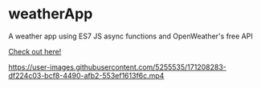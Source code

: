 # weatherApp
A weather app using ES7 JS async functions and OpenWeather's free API


[
Check out here! ](https://giovannipepi.github.io/weatherApp/)

https://user-images.githubusercontent.com/5255535/171208283-df224c03-bcf8-4490-afb2-553ef1613f6c.mp4




